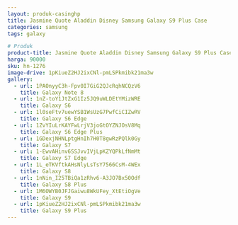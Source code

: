 ```yaml
---
layout: produk-casinghp
title: Jasmine Quote Aladdin Disney Samsung Galaxy S9 Plus Case
categories: samsung
tags: galaxy

# Produk
product-title: Jasmine Quote Aladdin Disney Samsung Galaxy S9 Plus Case
harga: 90000
sku: hn-1276
image-drive: 1pKiueZ2HJ2ixCNl-pmLSPkmibk21ma3w
gallery:
  - url: 1PAOnyyC3h-Fpv0I7GiG2QJcRqhNCQzV6
    title: Galaxy Note 8
  - url: 1nZ-toY1JtZxG1Iz5JQ9uWLDEtYMizWRE
    title: Galaxy S6
  - url: 1l0seFtv7uewYSB1WsUzG7PwfCiCIZwRV
    title: Galaxy S6 Edge
  - url: 1ZvYIuLrKAYFwLrjV3joGtOYZNJOsV8Mq
    title: Galaxy S6 Edge Plus
  - url: 1GDexjNHNLptgHnIh7H0T8gwRzPQlk0Gy
    title: Galaxy S7
  - url: 1-EwvAHinv6SSJvvIVjLpKZYQPkLfNmMt
    title: Galaxy S7 Edge
  - url: 1L_eTKVftkAHsNlyLsTsY7566CsM-4WEx
    title: Galaxy S8
  - url: 1nNin_I25TBiQa1zRhv6-A3JO7Bx50Odf
    title: Galaxy S8 Plus
  - url: 1M6OWYB0JFJGaiwu8WkUFey_XtEtiOgVe
    title: Galaxy S9
  - url: 1pKiueZ2HJ2ixCNl-pmLSPkmibk21ma3w
    title: Galaxy S9 Plus
---
```

